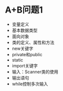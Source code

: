 # A+B问题1
* 变量定义
* 基本数据类型
* 面向对象
* 类的定义、属性和方法
* new关键字
* private和public
* static
* import关键字
* 输入：Scanner类的使用
* 输出语句
* while控制多次输入
